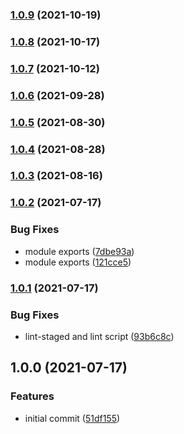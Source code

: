 ### [1.0.9](https://github.com/iamskok/bigint-base62/compare/v1.0.8...v1.0.9) (2021-10-19)

### [1.0.8](https://github.com/iamskok/bigint-base62/compare/v1.0.7...v1.0.8) (2021-10-17)

### [1.0.7](https://github.com/iamskok/bigint-base62/compare/v1.0.6...v1.0.7) (2021-10-12)

### [1.0.6](https://github.com/iamskok/bigint-base62/compare/v1.0.5...v1.0.6) (2021-09-28)

### [1.0.5](https://github.com/iamskok/bigint-base62/compare/v1.0.4...v1.0.5) (2021-08-30)

### [1.0.4](https://github.com/iamskok/bigint-base62/compare/v1.0.3...v1.0.4) (2021-08-28)

### [1.0.3](https://github.com/iamskok/bigint-base62/compare/v1.0.2...v1.0.3) (2021-08-16)

### [1.0.2](https://github.com/iamskok/bigint-base62/compare/v1.0.1...v1.0.2) (2021-07-17)

### Bug Fixes

- module exports
  ([7dbe93a](https://github.com/iamskok/bigint-base62/commit/7dbe93a46a17fd4f51c6742eaf6ad6b81b96db25))
- module exports
  ([121cce5](https://github.com/iamskok/bigint-base62/commit/121cce54aa696cb35f208cba06edb3368c5d1a19))

### [1.0.1](https://github.com/iamskok/bigint-base62/compare/v1.0.0...v1.0.1) (2021-07-17)

### Bug Fixes

- lint-staged and lint script
  ([93b6c8c](https://github.com/iamskok/bigint-base62/commit/93b6c8c4a4361f708c4e612600a16ab77d92d66a))

## 1.0.0 (2021-07-17)

### Features

- initial commit
  ([51df155](https://github.com/iamskok/bigint-base62/commit/51df155cbc9ab9934cfd67a026ac992b4c423693))
